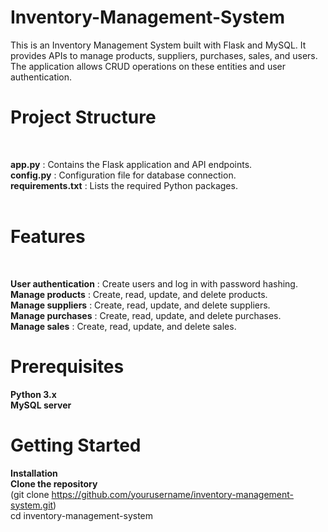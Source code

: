 # Inventory-Management-System

This is an Inventory Management System built with Flask and MySQL. It provides APIs to manage products, suppliers, purchases, sales, and users. The application allows CRUD operations on these entities and user authentication.

# Project Structure
<br>

**app.py** : Contains the Flask application and API endpoints.<br>
**config.py** : Configuration file for database connection. <br>
**requirements.txt** : Lists the required Python packages. <br>
<br>

# Features
<br>

**User authentication** : Create users and log in with password hashing. <br>
**Manage products** : Create, read, update, and delete products. <br>
**Manage suppliers** : Create, read, update, and delete suppliers. <br>
**Manage purchases** : Create, read, update, and delete purchases.  <br>
**Manage sales** : Create, read, update, and delete sales. <br>


# Prerequisites
**Python 3.x <br>
MySQL server**


# Getting Started
**Installation**  <br>
**Clone the repository**  <br>
(git clone https://github.com/yourusername/inventory-management-system.git)    
cd inventory-management-system



